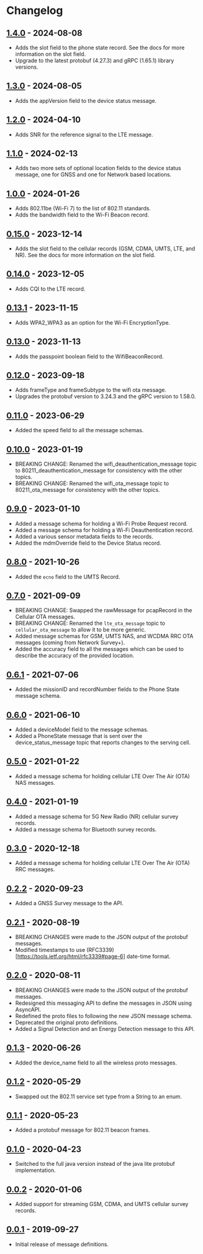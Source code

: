 # Changelog

## [1.4.0](https://github.com/christianrowlands/network-survey-messaging/releases/tag/v1.4.0) - 2024-08-08
* Adds the slot field to the phone state record. See the docs for more information on the slot field.
* Upgrade to the latest protobuf (4.27.3) and gRPC (1.65.1) library versions.

## [1.3.0](https://github.com/christianrowlands/network-survey-messaging/releases/tag/v1.3.0) - 2024-08-05
* Adds the appVersion field to the device status message.

## [1.2.0](https://github.com/christianrowlands/network-survey-messaging/releases/tag/v1.2.0) - 2024-04-10
* Adds SNR for the reference signal to the LTE message.

## [1.1.0](https://github.com/christianrowlands/network-survey-messaging/releases/tag/v1.1.0) - 2024-02-13
* Adds two more sets of optional location fields to the device status message, one for GNSS and one for Network based locations.

## [1.0.0](https://github.com/christianrowlands/network-survey-messaging/releases/tag/v1.0.0) - 2024-01-26
* Adds 802.11be (Wi-Fi 7) to the list of 802.11 standards.
* Adds the bandwidth field to the Wi-Fi Beacon record.

## [0.15.0](https://github.com/christianrowlands/network-survey-messaging/releases/tag/v0.15.0) - 2023-12-14
* Adds the slot field to the cellular records (GSM, CDMA, UMTS, LTE, and NR). See the docs for more information on the slot field.

## [0.14.0](https://github.com/christianrowlands/network-survey-messaging/releases/tag/v0.14.0) - 2023-12-05
* Adds CQI to the LTE record.

## [0.13.1](https://github.com/christianrowlands/network-survey-messaging/releases/tag/v0.13.1) - 2023-11-15
* Adds WPA2_WPA3 as an option for the Wi-Fi EncryptionType.

## [0.13.0](https://github.com/christianrowlands/network-survey-messaging/releases/tag/v0.13.0) - 2023-11-13
* Adds the passpoint boolean field to the WifiBeaconRecord.

## [0.12.0](https://github.com/christianrowlands/network-survey-messaging/releases/tag/v0.12.0) - 2023-09-18
* Adds frameType and frameSubtype to the wifi ota message.
* Upgrades the protobuf version to 3.24.3 and the gRPC version to 1.58.0.

## [0.11.0](https://github.com/christianrowlands/network-survey-messaging/releases/tag/v0.11.0) - 2023-06-29
* Added the speed field to all the message schemas.

## [0.10.0](https://github.com/christianrowlands/network-survey-messaging/releases/tag/v0.10.0) - 2023-01-19
* BREAKING CHANGE: Renamed the wifi_deauthentication_message topic to 80211_deauthentication_message for consistency with the other topics.
* BREAKING CHANGE: Renamed the wifi_ota_message topic to 80211_ota_message for consistency with the other topics.

## [0.9.0](https://github.com/christianrowlands/network-survey-messaging/releases/tag/v0.9.0) - 2023-01-10
* Added a message schema for holding a Wi-Fi Probe Request record.
* Added a message schema for holding a Wi-Fi Deauthentication record.
* Added a various sensor metadata fields to the records.
* Added the mdmOverride field to the Device Status record.

## [0.8.0](https://github.com/christianrowlands/network-survey-messaging/releases/tag/v0.8.0) - 2021-10-26
* Added the `ecno` field to the UMTS Record.

## [0.7.0](https://github.com/christianrowlands/network-survey-messaging/releases/tag/v0.7.0) - 2021-09-09
* BREAKING CHANGE: Swapped the rawMessage for pcapRecord in the Cellular OTA messages.
* BREAKING CHANGE: Renamed the `lte_ota_message` topic to `cellular_ota_message` to allow it to be more generic.
* Added message schemas for GSM, UMTS NAS, and WCDMA RRC OTA messages (coming from Network Survey+).
* Added the accuracy field to all the messages which can be used to describe the accuracy of the provided location.

## [0.6.1](https://github.com/christianrowlands/network-survey-messaging/releases/tag/v0.6.1) - 2021-07-06
* Added the missionID and recordNumber fields to the Phone State message schema.

## [0.6.0](https://github.com/christianrowlands/network-survey-messaging/releases/tag/v0.6.0) - 2021-06-10
* Added a deviceModel field to the message schemas.
* Added a PhoneState message that is sent over the device_status_message topic that reports changes to the serving cell.

## [0.5.0](https://github.com/christianrowlands/network-survey-messaging/releases/tag/v0.5.0) - 2021-01-22
* Added a message schema for holding cellular LTE Over The Air (OTA) NAS messages.

## [0.4.0](https://github.com/christianrowlands/network-survey-messaging/releases/tag/v0.4.0) - 2021-01-19
* Added a message schema for 5G New Radio (NR) cellular survey records.
* Added a message schema for Bluetooth survey records.

## [0.3.0](https://github.com/christianrowlands/network-survey-messaging/releases/tag/v0.3.0) - 2020-12-18
* Added a message schema for holding cellular LTE Over The Air (OTA) RRC messages.

## [0.2.2](https://github.com/christianrowlands/network-survey-messaging/releases/tag/v0.2.2) - 2020-09-23
* Added a GNSS Survey message to the API.

## [0.2.1](https://github.com/christianrowlands/network-survey-messaging/releases/tag/v0.2.1) - 2020-08-19
* BREAKING CHANGES were made to the JSON output of the protobuf messages.
* Modified timestamps to use (RFC3339)[https://tools.ietf.org/html/rfc3339#page-6] date-time format.

## [0.2.0](https://github.com/christianrowlands/network-survey-messaging/releases/tag/v0.2.0) - 2020-08-11
* BREAKING CHANGES were made to the JSON output of the protobuf messages.
* Redesigned this messaging API to define the messages in JSON using AsyncAPI.
* Redefined the proto files to following the new JSON message schema.
* Deprecated the original proto definitions.
* Added a Signal Detection and an Energy Detection message to this API.

## [0.1.3](https://github.com/christianrowlands/network-survey-messaging/releases/tag/v0.1.3) - 2020-06-26
* Added the device_name field to all the wireless proto messages.

## [0.1.2](https://github.com/christianrowlands/network-survey-messaging/releases/tag/v0.1.2) - 2020-05-29
* Swapped out the 802.11 service set type from a String to an enum.

## [0.1.1](https://github.com/christianrowlands/network-survey-messaging/releases/tag/v0.1.1) - 2020-05-23
* Added a protobuf message for 802.11 beacon frames.

## [0.1.0](https://github.com/christianrowlands/network-survey-messaging/releases/tag/v0.1.0) - 2020-04-23
* Switched to the full java version instead of the java lite protobuf implementation.

## [0.0.2](https://github.com/christianrowlands/network-survey-messaging/releases/tag/release-0.0.2) - 2020-01-06
* Added support for streaming GSM, CDMA, and UMTS cellular survey records.

## [0.0.1](https://github.com/christianrowlands/network-survey-messaging/releases/tag/release-0.0.1) - 2019-09-27
* Initial release of message definitions.
